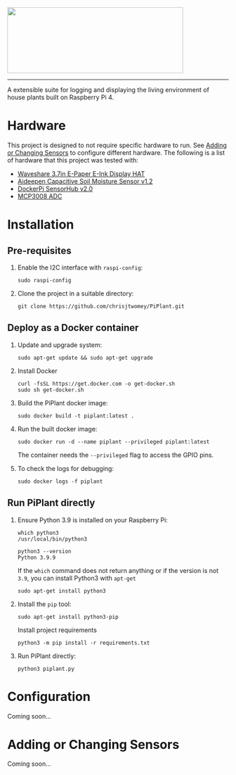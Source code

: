 <img src="https://user-images.githubusercontent.com/5797356/133003822-0285ed8c-4045-4231-af81-9592cbb0f3a2.png" width="400" height="150">

---

A extensible suite for logging and displaying the living environment of house plants built on Raspberry Pi 4.

# Hardware

This project is designed to not require specific hardware to run. See [Adding or Changing Sensors](#adding-or-changing-sensors) to configure different hardware. The following is a list of hardware that this project was tested with:

* [Waveshare 3.7in E-Paper E-Ink Display HAT](https://www.waveshare.com/3.7inch-e-paper-hat.htm)
* [Aideepen Capacitive Soil Moisture Sensor v1.2](https://www.aideepen.com/products/capacitive-soil-moisture-sensor-module-not-easy-to-corrode-wide-voltage-wire-3-3-5-5v-corrosion-resistant-w-gravity-for-arduino)
* [DockerPi SensorHub v2.0](https://wiki.52pi.com/index.php?title=EP-0106)
* [MCP3008 ADC](https://www.adafruit.com/product/856)


# Installation

## Pre-requisites

1. Enable the I2C interface with `raspi-config`:
    ```
    sudo raspi-config
    ```

2. Clone the project in a suitable directory:
    ```
    git clone https://github.com/chrisjtwomey/PiPlant.git
    ```

## Deploy as a Docker container

1. Update and upgrade system:
    ```
    sudo apt-get update && sudo apt-get upgrade
    ```

2. Install Docker 
    ```
    curl -fsSL https://get.docker.com -o get-docker.sh
    sudo sh get-docker.sh
    ```

3. Build the PiPlant docker image:
    ```
    sudo docker build -t piplant:latest .
    ```

4. Run the built docker image:
    ```
    sudo docker run -d --name piplant --privileged piplant:latest
    ```
    The container needs the `--privileged` flag to access the GPIO pins.

5. To check the logs for debugging:
    ```
    sudo docker logs -f piplant
    ```

## Run PiPlant directly

1. Ensure Python 3.9 is installed on your Raspberry Pi:
    ```
    which python3
    /usr/local/bin/python3

    python3 --version
    Python 3.9.9
    ```
    If the `which` command does not return anything or if the version is not `3.9`, you can install Python3 with `apt-get`
    ```
    sudo apt-get install python3
    ```

2. Install the `pip` tool:
    ```
    sudo apt-get install python3-pip
    ```

    Install project requirements 
    ```
    python3 -m pip install -r requirements.txt
    ```

3. Run PiPlant directly:
    ```
    python3 piplant.py
    ```

# Configuration

Coming soon...

# Adding or Changing Sensors

Coming soon...

